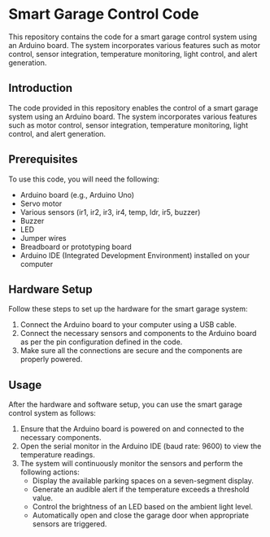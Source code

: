 # Smart Garage Control Code

This repository contains the code for a smart garage control system using an Arduino board. The system incorporates various features such as motor control, sensor integration, temperature monitoring, light control, and alert generation.

## Introduction

The code provided in this repository enables the control of a smart garage system using an Arduino board. The system incorporates various features such as motor control, sensor integration, temperature monitoring, light control, and alert generation.

## Prerequisites

To use this code, you will need the following:

- Arduino board (e.g., Arduino Uno)
- Servo motor
- Various sensors (ir1, ir2, ir3, ir4, temp, ldr, ir5, buzzer)
- Buzzer
- LED
- Jumper wires
- Breadboard or prototyping board
- Arduino IDE (Integrated Development Environment) installed on your computer

## Hardware Setup

Follow these steps to set up the hardware for the smart garage system:

1. Connect the Arduino board to your computer using a USB cable.
2. Connect the necessary sensors and components to the Arduino board as per the pin configuration defined in the code.
3. Make sure all the connections are secure and the components are properly powered.

## Usage

After the hardware and software setup, you can use the smart garage control system as follows:

1. Ensure that the Arduino board is powered on and connected to the necessary components.
2. Open the serial monitor in the Arduino IDE (baud rate: 9600) to view the temperature readings.
3. The system will continuously monitor the sensors and perform the following actions:
   - Display the available parking spaces on a seven-segment display.
   - Generate an audible alert if the temperature exceeds a threshold value.
   - Control the brightness of an LED based on the ambient light level.
   - Automatically open and close the garage door when appropriate sensors are triggered.

